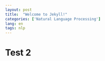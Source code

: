 ```yaml
---
layout: post
title:  "Welcome to Jekyll!"
categories: ['Natural Language Processing']
lang: en
tags: nlp
---
```


# Test 2

